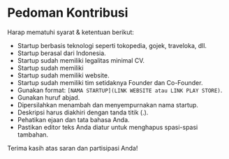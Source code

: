 # Pedoman Kontribusi

Harap mematuhi syarat & ketentuan berikut:

- Startup berbasis teknologi seperti tokopedia, gojek, traveloka, dll.
- Startup berasal dari Indonesia.
- Startup sudah memiliki legalitas minimal CV.
- Startup sudah memiliki 
- Startup sudah memiliki website.
- Startup sudah memiliki tim setidaknya Founder dan Co-Founder.
- Gunakan format: `[NAMA STARTUP](LINK WEBSITE atau LINK PLAY STORE)`.
- Gunakan huruf abjad.
- Dipersilahkan menambah dan menyempurnakan nama startup.
- Deskripsi harus diakhiri dengan tanda titik (.).
- Pehatikan ejaan dan tata bahasa Anda.
- Pastikan editor teks Anda diatur untuk menghapus spasi-spasi tambahan.

Terima kasih atas saran dan partisipasi Anda!
